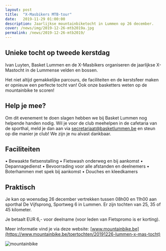```yaml
---
layout: post
title:  "X-Masbikers MTB-tour"
date:   2019-11-29 01:00:00
description: Jaarlijkse mountainbiketocht in Lummen op 26 december.
cover: /news/img/2019-12-26-mtb2019a.jpg
permalink: /news/2019-12-26-mtb2019/
---
```


## Unieke tocht op tweede kerstdag

Ivan Luyten, Basket Lummen en de X-Masbikers organiseren de jaarlijkse X-Mastocht in de Lummense velden en bossen.

Het niet altijd gemakkelijke parcours, de faciliteiten en de kerstsfeer maken er opnieuw een perfecte tocht van! Ook onze basketters weten  op de mountainbike te scoren!

## Help je mee?

Om dit evenement te doen slagen hebben we bij Basket Lummen nog helpende handen nodig. Wil je voor de club meehelpen in de cafetaria van de sporthal, meld je dan aan via [secretariaat@basketlummen.be](mailto:secretariaat@basketlummen.be) en steun op die manier je club! We zijn je nu alvast dankbaar.

## Faciliteiten

•	Bewaakte fietsenstalling
•	Fietswash onderweg en bij aankomst
•	Depannagedienst
•	Bevoorrading voor alle afstanden en deelnemers
•	Boterhammen met spek bij aankomst
•	Douches en kleedkamers

## Praktisch

Je kan op woensdag 26 december vertrekken tussen 08h00 en 11h00 aan sporthal De Vijfsprong, Sportweg 6 in Lummen. Er zijn tochten van 25, 35 of 45 kilometer.

Je betaalt EUR 6,- voor deelname (voor leden van Fietspromo is er korting).

Meer informatie vind je via deze website: [www.mountainbike.be](https://www.mountainbike.be/toertochten/20191226-lummen-x-mas-tocht)

![mountainbike](/news/img/2019-12-26-mtb2019b.jpg)


